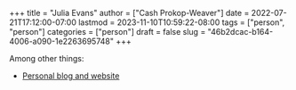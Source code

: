 +++
title = "Julia Evans"
author = ["Cash Prokop-Weaver"]
date = 2022-07-21T17:12:00-07:00
lastmod = 2023-11-10T10:59:22-08:00
tags = ["person", "person"]
categories = ["person"]
draft = false
slug = "46b2dcac-b164-4006-a090-1e2263695748"
+++

Among other things:

-   [Personal blog and website](https://jvns.ca)
